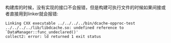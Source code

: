 构建库的时候，没有实现的接口不会报错，但是构建可执行文件的时候如果间接或者直接用到linker就会报错:
```
Linking CXX executable ../../../../bin/dcache-opproc-test
../../../../lib/libdcache.so: undefined reference to `DataManager::func_undeclared()'
collect2: error: ld returned 1 exit status
```
